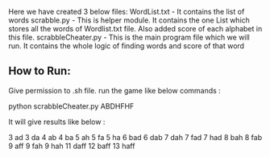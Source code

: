 Here we have created 3 below files:
WordList.txt - It contains the list of words
scrabble.py - This is helper module. It contains the one List which stores all the words of Wordlist.txt file. Also added score of each alphabet in this file.
scrabbleCheater.py - This is the main program file which we will run. It contains the whole logic of finding words and score of that word


How to Run:
----------------


Give permission to .sh file.
run the game like below commands :

python scrabbleCheater.py ABDHFHF

It will give results like below :

3 ad
3 da
4 ab
4 ba
5 ah
5 fa
5 ha
6 bad
6 dab
7 dah
7 fad
7 had
8 bah
8 fab
9 aff
9 fah
9 hah
11 daff
12 baff
13 haff
